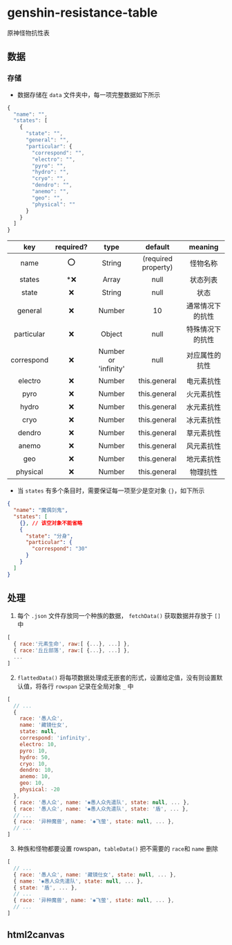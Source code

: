 # genshin-resistance-table

 原神怪物抗性表

## 数据

### 存储

- 数据存储在 `data` 文件夹中，每一项完整数据如下所示

```js
{
  "name": "",
  "states": [
    {
      "state": "",
      "general": "",
      "particular": {
        "correspond": "",
        "electro": "",
        "pyro": "",
        "hydro": "",
        "cryo": "",
        "dendro": "",
        "anemo": "",
        "geo": "",
        "physical": ""
      }
    }
  ]
}
```

|    key     | required? |         type         |       default       |     meaning      |
| :--------: | :-------: | :------------------: | :-----------------: | :--------------: |
|    name    |     ⭕     |        String        | (required property) |     怪物名称     |
|   states   |    *❌     |        Array         |        null         |     状态列表     |
|   state    |     ❌     |        String        |        null         |       状态       |
|  general   |     ❌     |        Number        |         10          | 通常情况下的抗性 |
| particular |     ❌     |        Object        |        null         | 特殊情况下的抗性 |
| correspond |     ❌     | Number or 'infinity' |        null         |  对应属性的抗性  |
|  electro   |     ❌     |        Number        |    this.general     |    电元素抗性    |
|    pyro    |     ❌     |        Number        |    this.general     |    火元素抗性    |
|   hydro    |     ❌     |        Number        |    this.general     |    水元素抗性    |
|    cryo    |     ❌     |        Number        |    this.general     |    冰元素抗性    |
|   dendro   |     ❌     |        Number        |    this.general     |    草元素抗性    |
|   anemo    |     ❌     |        Number        |    this.general     |    风元素抗性    |
|    geo     |     ❌     |        Number        |    this.general     |    地元素抗性    |
|  physical  |     ❌     |        Number        |    this.general     |     物理抗性     |

- 当 `states` 有多个条目时，需要保证每一项至少是空对象 `{}`，如下所示

```json
{
  "name": "魔偶剑鬼",
  "states": [
    {}, // 该空对象不能省略
    {
      "state": "分身",
      "particular": {
        "correspond": "30"
      }
    }
  ]
}
```

## 处理

1. 每个 `.json` 文件存放同一个种族的数据， `fetchData()` 获取数据并存放于 `[]` 中

```js
[
  { race:'元素生命', raw:[ {...}, ...] },
  { race:'丘丘部落', raw:[ {...}, ...] },
  ...
]
```

2. `flattedData()` 将每项数据处理成无嵌套的形式，设置给定值，没有则设置默认值，将各行 `rowspan` 记录在全局对象 `_` 中

```js
[
  // ...
  {
    race: '愚人众',
    name: '藏镜仕女',
    state: null,
    correspond: 'infinity',
    electro: 10,
    pyro: 10,
    hydro: 50,
    cryo: 10,
    dendro: 10,
    anemo: 10,
    geo: 10,
    physical: -20
  },
  { race: '愚人众', name: '✱愚人众先遣队', state: null, ... },
  { race: '愚人众', name: '✱愚人众先遣队', state: '盾', ... }, 
  // ...
  { race: '异种魔兽', name: '✱飞萤', state: null, ... },
  // ...
]
```

3. 种族和怪物都要设置 rowspan，`tableData()` 把不需要的 `race`和 `name` 删除

```js
[
  // ...
  { race: '愚人众', name: '藏镜仕女', state: null, ... },
  { name: '✱愚人众先遣队', state: null, ... },
  { state: '盾', ... },
  // ...
  { race: '异种魔兽', name: '✱飞萤', state: null, ... },
  // ...
]
```

## html2canvas


